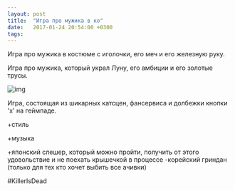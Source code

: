 ```yaml
---
layout: post
title:  "Игра про мужика в ко"
date:   2017-01-24 20:54:00 +0300
tags:   
---
```


Игра про мужика в костюме с иголочки, его меч и его железную руку. 

Игра про мужика, который украл Луну, его амбиции и его золотые трусы. 

![img](https://pp.userapi.com/c637930/v637930629/2a7be/KKKxdInMqxs.jpg)

<!--excerpt-->

Игра, состоящая из шикарных катсцен, фансервиса и долбежки кнопки 'x' на геймпаде. 

+стиль 

+музыка 

+японский слешер, который можно пройти, получить от этого удовольствие и не поехать крышечкой в процессе 
-корейский гриндан (только для тех кто хочет выбить все ачивки)

#KillerIsDead
